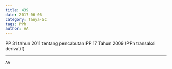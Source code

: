 ```yaml
---
title: 439
date: 2017-06-06
category: Tanya-SC
tags: PPh
author: AA
---
```


PP 31 tahun 2011 tentang pencabutan PP 17 Tahun 2009 (PPh transaksi derivatif)

---



`AA`
